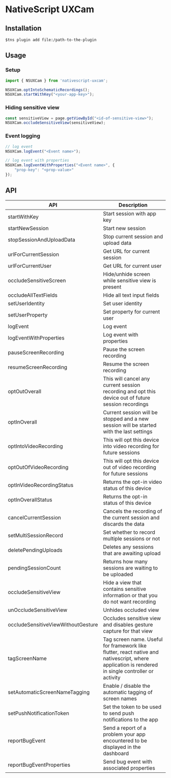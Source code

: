 # NativeScript UXCam

## Installation
`$tns plugin add file:/path-to-the-plugin`

## Usage

### Setup

```javascript
import { NSUXCam } from 'nativescript-uxcam';

NSUXCam.optIntoSchematicRecordings();
NSUXCam.startWithKey("<your-app-key>");
```

### Hiding sensitive view

```javascript
const sensitiveView = page.getViewById("<id-of-sensitive-view>");
NSUXCam.occludeSensitiveView(sensitiveView);
```

### Event logging

```javascript
// log event
NSUXCam.logEvent("<Event name>");

// log event with properties
NSUXCam.logEventWithProperties("<Event name>", {
    "prop-key": "<prop-value>"
});
```

## API

API | Description
----|----
startWithKey | Start session with app key
startNewSession | Start new session
stopSessionAndUploadData | Stop current session and upload data
urlForCurrentSession | Get URL for current session
urlForCurrentUser | Get URL for current user
occludeSensitiveScreen | Hide/unhide screen while sensitive view is present
occludeAllTextFields | Hide all text input fields
setUserIdentity | Set user identity
setUserProperty | Set property for current user
logEvent | Log event
logEventWithProperties | Log event with properties
pauseScreenRecording | Pause the screen recording
resumeScreenRecording | Resume the screen recording
optOutOverall | This will cancel any current session recording and opt this device out of future session recordings
optInOverall | Current session will be stopped and a new session will be started with the last settings
optIntoVideoRecording | This will opt this device into video recording for future sessions
optOutOfVideoRecording | This will opt this device out of video recording for future sessions
optInVideoRecordingStatus | Returns the opt-in video status of this device
optInOverallStatus | Returns the opt-in status of this device
cancelCurrentSession | Cancels the recording of the current session and discards the data
setMultiSessionRecord | Set whether to record multiple sessions or not
deletePendingUploads | Deletes any sessions that are awaiting upload
pendingSessionCount | Returns how many sessions are waiting to be uploaded
occludeSensitiveView | Hide a view that contains sensitive information or that you do not want recording
unOccludeSensitiveView | Unhides occluded view
occludeSensitiveViewWithoutGesture | Occludes sensitive view and disables gesture capture for that view
tagScreenName | Tag screen name. Useful for framework like flutter, react native and nativescript, where application is rendered in single controller or activity
setAutomaticScreenNameTagging | Enable / disable the automatic tagging of screen names
setPushNotificationToken | Set the token to be used to send push notifications to the app
reportBugEvent | Send a report of a problem your app encountered to be displayed in the dashboard
reportBugEventProperties | Send bug event with associated properties